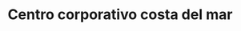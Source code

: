 ---
title: "Centro corporativo costa del mar"
url: /barcelona/centro-corporativo-costa-del-mar/
shop: Einkaufszentrum
---